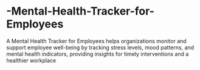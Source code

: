 # -Mental-Health-Tracker-for-Employees
A Mental Health Tracker for Employees helps organizations monitor and support employee well-being by tracking stress levels, mood patterns, and mental health indicators, providing insights for timely interventions and a healthier workplace
